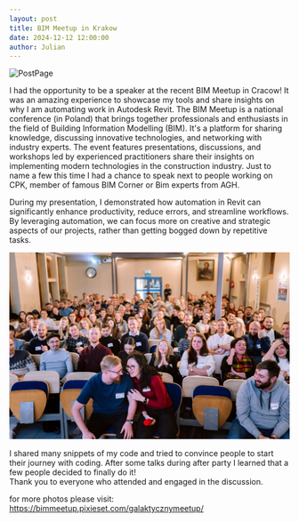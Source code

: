 ```yaml
---
layout: post  
title: BIM Meetup in Krakow
date: 2024-12-12 12:00:00
author: Julian
---
```

![PostPage](/images/2024_BlogPost/Krakoowmeet-up-1.jpg.jpg)

<!--excerpt-->

I had the opportunity to be a speaker at the recent BIM Meetup in Cracow! It was an amazing experience to showcase my tools and share insights on why I am automating work in Autodesk Revit.
The BIM Meetup is a national conference (in Poland) that brings together professionals and enthusiasts in the field of Building Information Modelling (BIM). It's a platform for sharing knowledge, discussing innovative technologies, and networking with industry experts. The event features presentations, discussions, and workshops led by experienced practitioners share their insights on implementing modern technologies in the construction industry. Just to name a few this time I had a chance to speak next to people working on CPK, member of famous BIM Corner or Bim experts from AGH.  
  
During my presentation, I demonstrated how automation in Revit can significantly enhance productivity, reduce errors, and streamline workflows. By leveraging automation, we can focus more on creative and strategic aspects of our projects, rather than getting bogged down by repetitive tasks.  
  
![BIM Meetup](/images/2024_BlogPost/Krakoowmeet-up-2.jpg)

I shared many snippets of my code and tried to convince people to start their journey with coding. After some talks during after party I learned that a few people decided to finally do it!  
Thank you to everyone who attended and engaged in the discussion.  
  
for more photos please visit:  
https://bimmeetup.pixieset.com/galaktycznymeetup/
